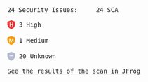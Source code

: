 <pre>24 Security Issues:&Tab;24 SCA<br><br><div style="display: flex; align-items: center; text-align: center"><svg width="18" height="20" viewBox="0 0 18 20" fill="none" xmlns="http://www.w3.org/2000/svg"><path fill-rule="evenodd" clip-rule="evenodd" d="M8.08699 0.181263C8.66986 -0.0604211 9.32253 -0.0604211 9.90539 0.181263L17.0409 3.1088C17.3262 3.22622 17.5702 3.42822 17.7412 3.68855C17.9123 3.94889 18.0024 4.25554 18 4.56867V8.05829C18.0054 10.7181 17.1699 13.3092 15.617 15.4487C14.0641 17.5883 11.876 19.163 9.37599 19.9402C9.12624 20.0199 8.85848 20.0199 8.60873 19.9402C6.10842 19.1606 3.92121 17.5826 2.3708 15.4399C0.820389 13.2972 -0.0108478 10.7035 0.000106903 8.04268V4.56867C0.000725006 4.25819 0.0923017 3.95496 0.263136 3.6977C0.433971 3.44044 0.676306 3.24085 0.959178 3.12442L8.08699 0.181263Z" fill="#E93838"/><path d="M12.5542 14.1783H11.0938V10.0412H6.99271V14.1783H5.53846V5H6.99271V8.75419H11.0938V5H12.5542V14.1783Z" fill="white"/></svg> 3 High</div><br><div style="display: flex; align-items: center; text-align: center"><svg width="18" height="20" viewBox="0 0 18 20" fill="none" xmlns="http://www.w3.org/2000/svg"><path fill-rule="evenodd" clip-rule="evenodd" d="M8.08699 0.181263C8.66986 -0.0604211 9.32253 -0.0604211 9.90539 0.181263L17.0409 3.1088C17.3262 3.22622 17.5702 3.42822 17.7412 3.68855C17.9123 3.94889 18.0024 4.25554 18 4.56867V8.05829C18.0054 10.7181 17.1699 13.3092 15.617 15.4487C14.0641 17.5883 11.876 19.163 9.37599 19.9402C9.12624 20.0199 8.85848 20.0199 8.60873 19.9402C6.10842 19.1606 3.92121 17.5826 2.3708 15.4399C0.820389 13.2972 -0.0108478 10.7035 0.000106903 8.04268V4.56867C0.000725006 4.25819 0.0923017 3.95496 0.263136 3.6977C0.433971 3.44044 0.676306 3.24085 0.959178 3.12442L8.08699 0.181263Z" fill="#F59E0B"/><path d="M8.27632 14.3227L5.69639 6.65737H5.64772C5.71668 7.79576 5.75116 8.863 5.75116 9.8591V14.3227H4.43077V5.14439H6.48133L8.95173 12.4456H8.98824L11.5317 5.14439H13.5883V14.3227H12.1888V9.78376C12.1888 9.32757 12.1989 8.73326 12.2192 8.00084C12.2436 7.26842 12.2639 6.82478 12.2801 6.66992H12.2314L9.5602 14.3227H8.27632Z" fill="white"/></svg> 1 Medium</div><br><div style="display: flex; align-items: center; text-align: center"><svg width="18" height="20" viewBox="0 0 18 20" fill="none" xmlns="http://www.w3.org/2000/svg"><path fill-rule="evenodd" clip-rule="evenodd" d="M8.08699 0.181263C8.66986 -0.0604211 9.32253 -0.0604211 9.90539 0.181263L17.0409 3.1088C17.3262 3.22622 17.5702 3.42822 17.7412 3.68855C17.9123 3.94889 18.0024 4.25554 18 4.56867V8.05829C18.0054 10.7181 17.1699 13.3092 15.617 15.4487C14.0641 17.5883 11.876 19.163 9.37599 19.9402C9.12624 20.0199 8.85848 20.0199 8.60873 19.9402C6.10842 19.1606 3.92121 17.5826 2.3708 15.4399C0.820389 13.2972 -0.0108478 10.7035 0.000106903 8.04268V4.56867C0.000725006 4.25819 0.0923017 3.95496 0.263136 3.6977C0.433971 3.44044 0.676306 3.24085 0.959178 3.12442L8.08699 0.181263Z" fill="#B4BACC"/><path d="M4.84615 9.28571C4.84615 8.89123 5.15611 8.57143 5.53846 8.57143H12.4615C12.8439 8.57143 13.1538 8.89123 13.1538 9.28571C13.1538 9.6802 12.8439 10 12.4615 10H5.53846C5.15611 10 4.84615 9.6802 4.84615 9.28571Z" fill="white"/></svg> 20 Unknown</div><br><a href="https://test-platform-url/ui/scans-list/builds-scans">See the results of the scan in JFrog</a></pre>